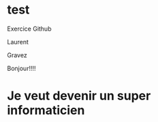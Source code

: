 # test
Exercice Github

Laurent

Gravez

Bonjour!!!!

<h1>Je veut devenir un super informaticien</h1>
